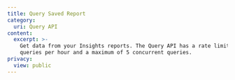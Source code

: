 ```yaml
---
title: Query Saved Report
category:
  uri: Query API
content:
  excerpt: >-
    Get data from your Insights reports. The Query API has a rate limit of 60
    queries per hour and a maximum of 5 concurrent queries.
privacy:
  view: public
---
```


